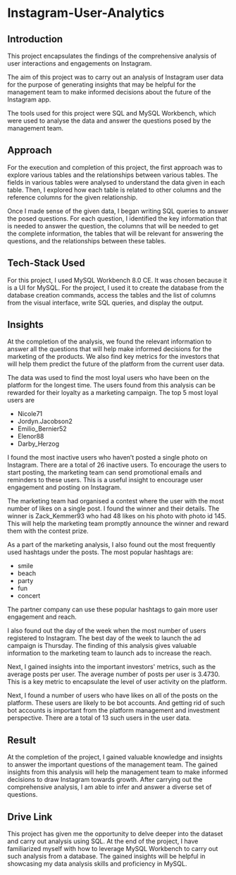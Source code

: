 # Instagram-User-Analytics

## Introduction
This project encapsulates the findings of the comprehensive analysis of user interactions and engagements on Instagram.

The aim of this project was to carry out an analysis of Instagram user data for the purpose of generating insights that may be helpful for the management team to make informed decisions about the future of the Instagram app.

The tools used for this project were SQL and MySQL Workbench, which were used to analyse the data and answer the questions posed by the management team.

## Approach
For the execution and completion of this project, the first approach was to explore various tables and the relationships between various tables. The fields in various tables were analysed to understand the data given in each table. Then, I explored how each table is related to other columns and the reference columns for the given relationship.

Once I made sense of the given data, I began writing SQL queries to answer the posed questions. For each question, I identified the key information that is needed to answer the question, the columns that will be needed to get the complete information, the tables that will be relevant for answering the questions, and the relationships between these tables.

## Tech-Stack Used
For this project, I used MySQL Workbench 8.0 CE. It was chosen because it is a UI for MySQL. For the project, I used it to create the database from the database creation commands, access the tables and the list of columns from the visual interface, write SQL queries, and display the output.

## Insights
At the completion of the analysis, we found the relevant information to answer all the questions that will help make informed decisions for the marketing of the products. We also find key metrics for the investors that will help them predict the future of the platform from the current user data.

The data was used to find the most loyal users who have been on the platform for the longest time. The users found from this analysis can be rewarded for their loyalty as a marketing campaign. The top 5 most loyal users are
* Nicole71
* Jordyn.Jacobson2
* Emilio_Bernier52
* Elenor88
* Darby_Herzog

I found the most inactive users who haven’t posted a single photo on Instagram. There are a total of 26 inactive users. To encourage the users to start posting, the marketing team can send promotional emails and reminders to these users. This is a useful insight to encourage user engagement and posting on Instagram.

The marketing team had organised a contest where the user with the most number of likes on a single post. I found the winner and their details. The winner is Zack_Kemmer93 who had 48 likes on his photo with photo id 145. This will help the marketing team promptly announce the winner and reward them with the contest prize.

As a part of the marketing analysis, I also found out the most frequently used hashtags under the posts. The most popular hashtags are:
* smile
* beach
* party
* fun
* concert

The partner company can use these popular hashtags to gain more user engagement and reach.

I also found out the day of the week when the most number of users registered to Instagram. The best day of the week to launch the ad campaign is Thursday. The finding of this analysis gives valuable information to the marketing team to launch ads to increase the reach.

Next, I gained insights into the important investors' metrics, such as the average posts per user. The average number of posts per user is 3.4730. This is a key metric to encapsulate the level of user activity on the platform.

Next, I found a number of users who have likes on all of the posts on the platform. These users are likely to be bot accounts. And getting rid of such bot accounts is important from the platform management and investment perspective. There are a total of 13 such users in the user data.

## Result
At the completion of the project, I gained valuable knowledge and insights to answer the important questions of the management team. The gained insights from this analysis will help the management team to make informed decisions to draw Instagram towards growth. After carrying out the comprehensive analysis, I am able to infer and answer a diverse set of questions. 

## Drive Link
This project has given me the opportunity to delve deeper into the dataset and carry out analysis using SQL. At the end of the project, I have familiarized myself with how to leverage MySQL Workbench to carry out such analysis from a database. The gained insights will be helpful in showcasing my data analysis skills and proficiency in MySQL.
